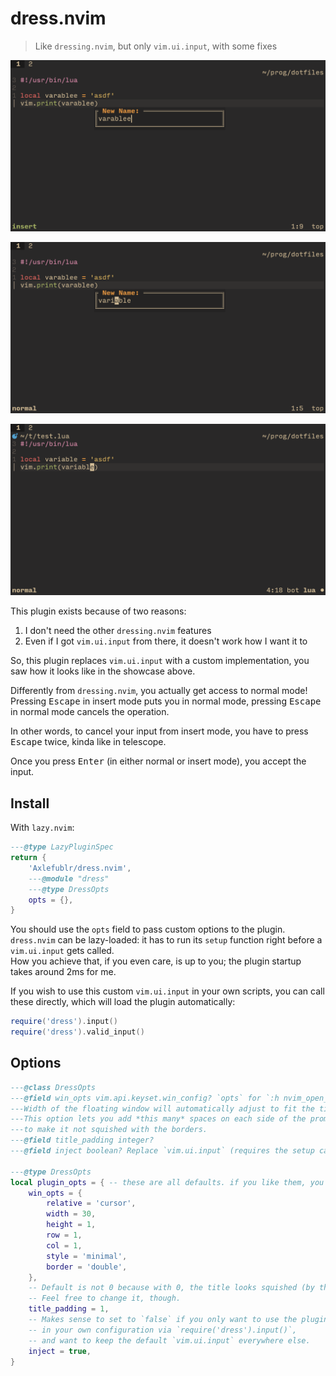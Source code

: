 # dress.nvim

> Like `dressing.nvim`, but only `vim.ui.input`, with some fixes

![rename](./img/rename.png)

![normal](./img/normal.png)

![finished](./img/finished.png)

This plugin exists because of two reasons:

1. I don't need the other `dressing.nvim` features
2. Even if I got `vim.ui.input` from there, it doesn't work how I want it to

So, this plugin replaces `vim.ui.input` with a custom implementation, you saw how it looks like in the showcase above.

Differently from `dressing.nvim`, you actually get access to normal mode! \
Pressing <kbd>Escape</kbd> in insert mode puts you in normal mode,
pressing <kbd>Escape</kbd> in normal mode cancels the operation.

In other words, to cancel your input from insert mode, you have to press <kbd>Escape</kbd> twice, kinda like in telescope.

Once you press <kbd>Enter</kbd> (in either normal or insert mode), you accept the input.

## Install

With `lazy.nvim`:
```lua
---@type LazyPluginSpec
return {
    'Axlefublr/dress.nvim',
    ---@module "dress"
    ---@type DressOpts
    opts = {},
}
```

You should use the `opts` field to pass custom options to the plugin. \
`dress.nvim` can be lazy-loaded: it has to run its `setup` function right before a `vim.ui.input` gets called. \
How you achieve that, if you even care, is up to you; the plugin startup takes around 2ms for me.

If you wish to use this custom `vim.ui.input` in your own scripts, you can call these directly, which will load the plugin automatically:
```lua
require('dress').input()
require('dress').valid_input()
```

## Options

```lua
---@class DressOpts
---@field win_opts vim.api.keyset.win_config? `opts` for `:h nvim_open_win()`
---Width of the floating window will automatically adjust to fit the title (meaning `prompt`).
---This option lets you add *this many* spaces on each side of the prompt,
---to make it not squished with the borders.
---@field title_padding integer?
---@field inject boolean? Replace `vim.ui.input` (requires the setup call)

---@type DressOpts
local plugin_opts = { -- these are all defaults. if you like them, you can keep `opts = {}`
    win_opts = {
        relative = 'cursor',
        width = 30,
        height = 1,
        row = 1,
        col = 1,
        style = 'minimal',
        border = 'double',
    },
    -- Default is not 0 because with 0, the title looks squished (by the borders).
    -- Feel free to change it, though.
    title_padding = 1,
    -- Makes sense to set to `false` if you only want to use the plugin explicitly
    -- in your own configuration via `require('dress').input()`,
    -- and want to keep the default `vim.ui.input` everywhere else.
    inject = true,
}
```
